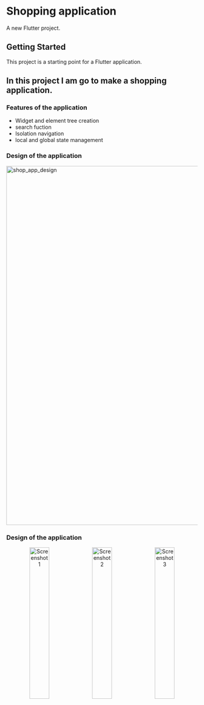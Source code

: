 # Shopping application

A new Flutter project.

## Getting Started

This project is a starting point for a Flutter application.

## In this project I am go to make a shopping application.
### Features of the application
- Widget and element tree creation
- search fuction
- Isolation navigation
- local and global state management


### Design of the application
<img width="946" alt="shop_app_design" src="https://github.com/Naveenalla3000/shop-app/assets/111577927/c5faadad-4234-47cb-b794-7eddc28a4d78">

### Design of the application
<p align="center">
  <img alt="Screenshot 1" src="https://github.com/Naveenalla3000/shop-app/assets/111577927/99b457b5-7802-4c71-b3d3-d6024e7285b3" width="32%">
  <img alt="Screenshot 2" src="https://github.com/Naveenalla3000/shop-app/assets/111577927/4a9a6fd5-6da6-4f53-acab-13d91daa7a80" width="32%">
  <img alt="Screenshot 3" src="https://github.com/Naveenalla3000/shop-app/assets/111577927/b9c852f1-e0bb-4461-8287-4fd9c4a1e4b3" width="32%">
</p>
